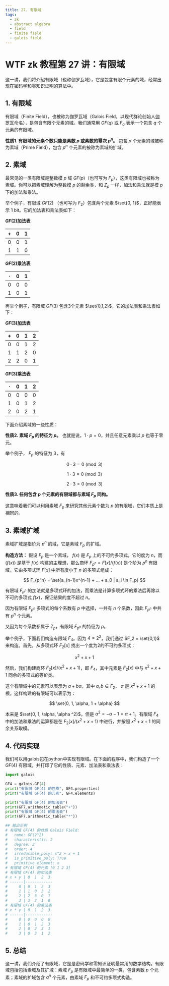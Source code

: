 ```yaml
---
title: 27. 有限域
tags:
  - zk
  - abstract algebra
  - field
  - finite field
  - galois field
---
```


# WTF zk 教程第 27 讲：有限域

这一讲，我们将介绍有限域（也称伽罗瓦域），它是包含有限个元素的域，经常出现在密码学和零知识证明的算法中。

## 1. 有限域

有限域（Finite Field），也被称为伽罗瓦域（Galois Field，以现代群论创始人[伽罗瓦](https://zh.wikipedia.org/wiki/%E5%9F%83%E7%93%A6%E9%87%8C%E6%96%AF%E7%89%B9%C2%B7%E4%BC%BD%E7%BD%97%E7%93%A6)命名），是包含有限个元素的域。我们通常用 $GF(q)$ 或 $F_q$ 表示一个包含 $q$ 个元素的有限域。

**性质1. 有限域的元素个数只能是素数 $p$ 或素数的幂次 $p^n$。** 包含 $p$ 个元素的域被称为素域（Prime Field），包含 $p^n$ 个元素的被称为素域的扩域。

## 2. 素域

最常见的一类有限域是整数模 $p$ 域 $GF(p)$（也可写为 $F_p$），这类有限域也被称为素域。你可以把素域理解为整数模 $p$ 的剩余类，和 $Z_p$ 一样，加法和乘法就是模 $p$ 下的加法和乘法。

举个例子，有限域 $GF(2)$ （也可写为 $F_2$）包含两个元素 $\set{0, 1}$，正好能表示 1 bit。它的加法表和乘法表如下：

**$GF(2)$加法表**

| + | 0 | 1 | 
|---|---|---|
| 0 | 0 | 1 |
| 1 | 1 | 0 |

**$GF(2)$乘法表**

| · | 0 | 1 |
|---|---|---|
| 0 | 0 | 0 |
| 1 | 0 | 1 |

再举个例子，有限域 $GF(3)$ 包含3个元素 $\set{0,1,2}$，它的加法表和乘法表如下：

**$GF(3)$加法表**

| + | 0 | 1 | 2 |
|---|---|---|---|
| 0 | 0 | 1 | 2 |
| 1 | 1 | 2 | 0 |
| 2 | 2 | 0 | 1 |

**$GF(3)$乘法表**

| · | 0 | 1 | 2 |
|---|---|---|---|
| 0 | 0 | 0 | 0 |
| 1 | 0 | 1 | 2 |
| 2 | 0 | 2 | 1 |

下面介绍素域的一些性质：

**性质2. 素域 $F_p$ 的特征为 $p$。** 也就是说，$1 \cdot p = 0$，并且任意元素乘以 $p$ 也等于零元。

举个例子， $F_p$ 的特征为 $3$，有

$$
0 \cdot 3 = 0 \pmod{3}
$$

$$
1 \cdot 3 = 0 \pmod{3}
$$

$$
2 \cdot 3 = 0 \pmod{3}
$$

**性质3. 任何包含 $p$ 个元素的有限域都与素域 $F_p$ 同构。**

这意味着我们可以利用素域 $F_p$ 来研究其他元素个数为 $p$ 的有限域，它们本质上是相同的。

## 3. 素域扩域

素域扩域是指阶为 $p^n$ 的域，它是素域 $F_p$ 的扩域。

**构造方法：** 假设 $F_p$ 是一个素域， $f(x)$ 是 $F_p$ 上的不可约多项式，它的度为 $n$，而 $(f(x))$ 是基于 $f(x)$ 构建的主理想，那么商环 $F_{p^n} = F[x]/(f(x))$ 是个阶为 $p^n$ 有限域，它由多项式环 $F[x]$ 中所有度小于 $n$ 的多项式组成：

$$
F_{p^n} = \set{a_{n-1}x^{n-1} + ... + a_0 | a_i \in F_p}
$$

有限域 $F_{p^n}$ 的加法就是多项式环的加法，而乘法是计算多项式环的乘法后再除以不可约多项式 $f(x)$，保证结果的度不超过 $n$。

因为有限域 $F_{p^n}$ 多项式的每个系数有 $p$ 中选择，一共有 $n$ 个系数，因此 $F_{p^n}$ 中共有 $p^n$ 个元素。

又因为每个系数都属于 $Z_p$，有限域 $F_{p^n}$ 的特征为 $p$。

举个例子，下面我们构造有限域 $F_4$。因为 $4 = 2^2$，我们通过 $F_2 = \set{0,1}$ 来构造。首先，从多项式环 $F_2[x]$ 找出一个度为2的不可约多项式：

$$
x^2 + x + 1
$$

然后，我们构建商环 $F_2[x]/(x^2 + x + 1)$，即 $F_4$，其中元素是 $F_2[x]$ 中与 $x^2 + x + 1$ 同余的多项式的等价类。

这个有限域中的元素可以表示为 $a + b \alpha$，其中 $a, b \in F_2$， $\alpha$ 是 $x^2 + x + 1$ 的根。这样构建的有限域可以表示为：

$$
\set{0, 1, \alpha, 1 + \alpha}
$$

本来是 $\set{0, 1, \alpha, \alpha ^2}$，但是 $\alpha^2 = -\alpha -1 = \alpha + 1$。有限域 $F_4$ 中的加法和乘法的运算都是在 $F_2[x]/(x^2 + x + 1)$ 中进行，并按照 $x^2 + x + 1$ 的同余关系取模。

## 4. 代码实现

我们可以用galois包在python中实现有限域。在下面的程序中，我们构造了一个 $GF(4)$ 有限域，并打印了它的性质、元素、加法表和乘法表：

```python
import galois

GF4 = galois.GF(4)
print("有限域 GF(4) 的性质", GF4.properties)
print("有限域 GF(4) 的元素", GF4.elements)

print("有限域 GF(4) 的加法表")
print(GF7.arithmetic_table("+"))
print("有限域 GF(4) 的乘法表")
print(GF7.arithmetic_table("*"))

## 输出示例
# 有限域 GF(4) 的性质 Galois Field:
#   name: GF(2^2)
#   characteristic: 2
#   degree: 2
#   order: 4
#   irreducible_poly: x^2 + x + 1
#   is_primitive_poly: True
#   primitive_element: x
# 有限域 GF(4) 的元素 [0 1 2 3]
# 有限域 GF(4) 的加法表
# x + y | 0  1  2  3 
# ------|------------
#     0 | 0  1  2  3 
#     1 | 1  0  3  2 
#     2 | 2  3  0  1 
#     3 | 3  2  1  0 
# 有限域 GF(4) 的乘法表
# x * y | 0  1  2  3 
# ------|------------
#     0 | 0  0  0  0 
#     1 | 0  1  2  3 
#     2 | 0  2  3  1 
#     3 | 0  3  1  2 
```

## 5. 总结

这一讲，我们介绍了有限域，它是是密码学和零知识证明最常用的数学结构。有限域包括包括素域及其扩域：素域 $F_p$ 是有限域中最简单的一类，包含素数 $p$ 个元素；素域的扩域包含 $q^n$ 个元素，由素域 $F_p$ 和不可约多项式构造。